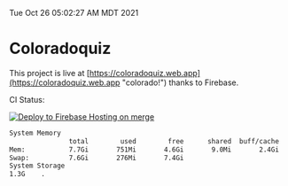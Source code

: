 Tue Oct 26 05:02:27 AM MDT 2021

# Coloradoquiz


This project is live at [https://coloradoquiz.web.app](https://coloradoquiz.web.app "colorado!") thanks to Firebase.

CI Status: 

[![Deploy to Firebase Hosting on merge](https://github.com/teamkushal/coloradoquiz/actions/workflows/firebase-hosting-merge.yml/badge.svg)](https://github.com/teamkushal/coloradoquiz/actions/workflows/firebase-hosting-merge.yml)

```bash
System Memory
               total        used        free      shared  buff/cache   available
Mem:           7.7Gi       751Mi       4.6Gi       9.0Mi       2.4Gi       6.6Gi
Swap:          7.6Gi       276Mi       7.4Gi
System Storage
1.3G	.
```
```bash
